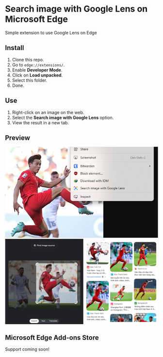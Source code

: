 # Search image with Google Lens on Microsoft Edge
Simple extension to use Google Lens on Edge

## Install
1. Clone this repo.
2. Go to `edge://extensions/`.
3. Enable **Developer Mode**.
4. Click on **Load unpacked**.
5. Select this folder.
6. Done.

## Use
1. Right-click on an image on the web.
2. Select the **Search image with Google Lens** option.
3. View the result in a new tab.

## Preview
![preview](./images/preview1.png)
![preview](./images/preview2.png)

## Microsoft Edge Add-ons Store
Support coming soon!